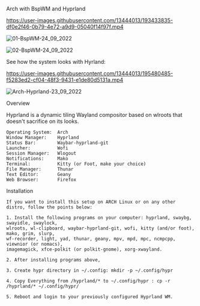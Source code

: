 Arch with BspWM and Hyprland



https://user-images.githubusercontent.com/13444013/193433835-df0e2f46-0b79-4e72-a9d9-05040f14f97f.mp4



![01-BspWM-24_09_2022](https://user-images.githubusercontent.com/13444013/192105740-6720995e-b9e9-4668-894f-dd9db851c19b.png)

![02-BspWM-24_09_2022](https://user-images.githubusercontent.com/13444013/192105748-83ec3429-f879-431f-8fa5-b741510e157d.png)

See how the system looks with Hyrland:



https://user-images.githubusercontent.com/13444013/195480485-f5283ed2-cf04-48f3-9431-e1de80d5131a.mp4



![Arch-Hyprland-23_09_2022](https://user-images.githubusercontent.com/13444013/192105792-a09413e3-8a68-476a-aed1-34b7db63b676.png)

Overview

Hyprland is a dynamic tiling Wayland compositor based on wlroots that doesn't sacrifice on its looks.

    Operating System:  Arch 
    Window Manager:    Hyprland
    Status Bar:        Waybar-hyprland-git
    Launcher:          Wofi
    Session Manager:   Wlogout
    Notifications:     Mako
    Terminal:          Kitty (or Foot, make your choice)
    File Manager:      Thunar
    Text Editor:       Geany
    Web Browser:       Firefox

Installation

    If you want to install this setup on ARCH Linux or on any other distro, follow the points below:
    
    1. Install the following programs on your computer: hyprland, swaybg, swayidle, swaylock, 
    wlroots, wl-clipboard, waybar-hyprland-git, wofi, kitty (and/or foot), mako, grim, slurp, 
    wf-recorder, light, yad, thunar, geany, mpv, mpd, mpc, ncmpcpp, viewnior (or nomacs), 
    imagemagick, xfce-polkit (or polkit-gnome), xorg-xwayland.
    
    2. After installing programs above, 
    
    3. Create hypr directory in ~/.config: mkdir -p ~/.config/hypr
    
    4. Copy Everything from /hyprland/* to ~/.config/hypr : cp -r /hyprland/* ~/.config/hypr/
    
    5. Reboot and login to your previously configured Hyprland WM.
    
    
